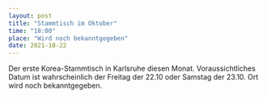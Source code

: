 ```yaml
---
layout: post
title: "Stammtisch im Oktober"
time: "18:00"
place: "Wird noch bekanntgegeben"
date: 2021-10-22
---
```


Der erste Korea-Stammtisch in Karlsruhe diesen Monat.
Voraussichtliches Datum ist wahrscheinlich der Freitag der 22.10 oder Samstag der 23.10. Ort wird noch bekanntgegeben.
